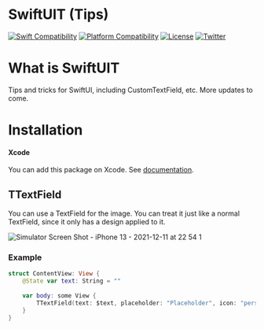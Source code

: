 # SwiftUIT (Tips)
[![Swift Compatibility](https://img.shields.io/endpoint?url=https%3A%2F%2Fswiftpackageindex.com%2Fapi%2Fpackages%2Fuhooi%2Fswift-string-transform%2Fbadge%3Ftype%3Dswift-versions)](https://swiftpackageindex.com/uhooi/swift-string-transform)
[![Platform Compatibility](https://img.shields.io/endpoint?url=https%3A%2F%2Fswiftpackageindex.com%2Fapi%2Fpackages%2Fuhooi%2Fswift-string-transform%2Fbadge%3Ftype%3Dplatforms)](https://swiftpackageindex.com/uhooi/swift-string-transform)
[![License](https://img.shields.io/github/license/UserKazun/SwiftUIT)](https://github.com/UserKazun/SwiftUIT/blob/main/LICENSE)
[![Twitter](https://img.shields.io/twitter/follow/developer_kazu?style=social)](https://twitter.com/developer_kazu)

# What is SwiftUIT
Tips and tricks for SwiftUI, including CustomTextField, etc. More updates to come.

# Installation
#### Xcode

You can add this package on Xcode.
See [documentation](https://developer.apple.com/documentation/swift_packages/adding_package_dependencies_to_your_app).

## TTextField
You can use a TextField for the image. You can treat it just like a normal TextField, since it only has a design applied to it.

![Simulator Screen Shot - iPhone 13 - 2021-12-11 at 22 54 1](https://user-images.githubusercontent.com/34956483/145679398-a89ce2ce-7dee-46c1-84e0-9d205c41fe09.png)

### Example
```swift
struct ContentView: View {
    @State var text: String = ""
    
    var body: some View {
        TTextField(text: $text, placeholder: "Placeholder", icon: "person")
    }
}
```
